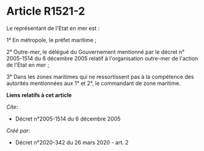 # Article R1521-2

Le représentant de l'Etat en mer est :

1° En métropole, le préfet maritime ;

2° Outre-mer, le délégué du Gouvernement mentionné par le décret n° 2005-1514 du 6 décembre 2005 relatif à l'organisation
outre-mer de l'action de l'Etat en mer ;

3° Dans les zones maritimes qui ne ressortissent pas à la compétence des autorités mentionnées aux 1° et 2°, le commandant de
zone maritime.

**Liens relatifs à cet article**

_Cite_:

  - Décret n°2005-1514 du 6 décembre 2005

_Créé par_:

  - Décret n°2020-342 du 26 mars 2020 - art. 2
